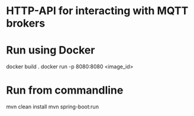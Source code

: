 # HTTP-API for interacting with MQTT brokers

# Run using Docker

docker build .
docker run -p 8080:8080 <image_id>

# Run from commandline

mvn clean install
mvn spring-boot:run